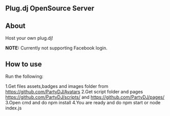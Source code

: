 ## Plug.dj OpenSource Server

## About


Host your own plug.dj!

**NOTE:** Currently not supporting Facebook login.

## How to use
Run the following:

1.Get files assets,badges and images folder from https://github.com/PartyDJ/Avatars
2.Get script folder and pages https://github.com/PartyDJ/scripts/ and https://github.com/PartyDJ/pages/
3.Open cmd and do npm install
4.You are ready and do npm start or node index.js

